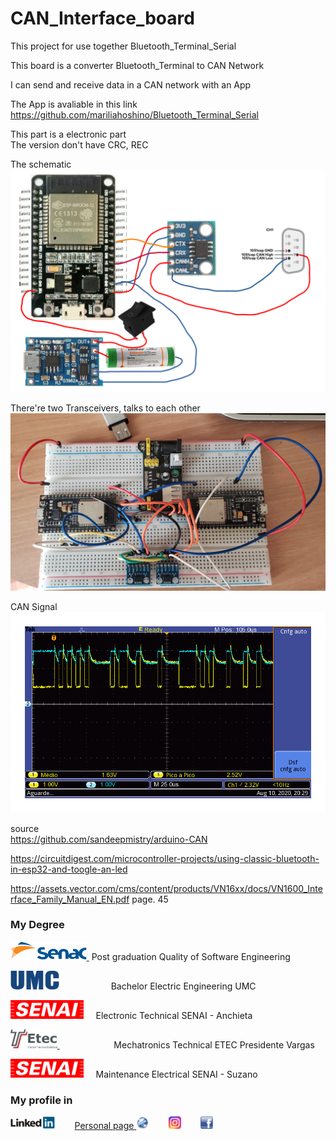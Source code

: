 # CAN_Interface_board
This project for use together Bluetooth_Terminal_Serial

This board is a converter Bluetooth_Terminal to CAN Network

I can send and receive data in a CAN network with an App

The App is avaliable in this link
https://github.com/mariliahoshino/Bluetooth_Terminal_Serial

This part is a electronic part <br>
The version don't have CRC, REC

The schematic<br>
<img src="https://github.com/mariliahoshino/CAN_Interface_board/blob/main/Picture/ESP32CAN_Transceiver.png?raw=true" width="600"> <br>


There're two Transceivers, talks to each other <br>
<img src="https://github.com/mariliahoshino/CAN_Interface_board/blob/main/Picture/20201025_161437.jpg?raw=true" width="600"><br>

CAN Signal<br>
<img src="https://github.com/mariliahoshino/CAN_Interface_board/blob/main/Picture/TEK0000.BMP"    width="600"> <br>




source <br>
https://github.com/sandeepmistry/arduino-CAN <br>

https://circuitdigest.com/microcontroller-projects/using-classic-bluetooth-in-esp32-and-toogle-an-led <br>

https://assets.vector.com/cms/content/products/VN16xx/docs/VN1600_Interface_Family_Manual_EN.pdf  page. 45 <br>



### My Degree

<a href="https://www.sp.senac.br/">   <img src="https://github.com/mariliahoshino/mariliahoshino/blob/master/School/logo_senac.png?raw=true" height="30" widht="400" > </a> &nbsp;Post graduation Quality of Software Engineering 

<a href="http://www.umc.br/">    <img src="https://github.com/mariliahoshino/mariliahoshino/blob/master/School/logo_umc.png?raw=true" height="30" widht="400"></a>  &nbsp;&nbsp;&nbsp;&nbsp;&nbsp;&nbsp;&nbsp;&nbsp;&nbsp;&nbsp;&nbsp;&nbsp;&nbsp;&nbsp;&nbsp;&nbsp;&nbsp;&nbsp;&nbsp; Bachelor Electric Engineering UMC  

<a href="https://eletronica.sp.senai.br/"> <img src="https://github.com/mariliahoshino/mariliahoshino/blob/master/School/logo_senai.png?raw=true" height="30" widht="400"></a>  &nbsp;&nbsp;&nbsp; Electronic Technical SENAI - Anchieta  

<a href="https://www.cps.sp.gov.br/tag/etec-presidente-vargas/">  <img src="https://github.com/mariliahoshino/mariliahoshino/blob/master/School/logo_etec.png?raw=true" height="30" widht="400"> </a> &nbsp;&nbsp;&nbsp;&nbsp;&nbsp;&nbsp;&nbsp;&nbsp;&nbsp;&nbsp;&nbsp;&nbsp;&nbsp;&nbsp;&nbsp;&nbsp;&nbsp;&nbsp;&nbsp;&nbsp;&nbsp; Mechatronics Technical ETEC Presidente Vargas 

<a href="https://suzano.sp.senai.br/"> <img src="https://github.com/mariliahoshino/mariliahoshino/blob/master/School/logo_senai.png?raw=true" height="30" widht="400"></a>  &nbsp;&nbsp;&nbsp; Maintenance Electrical SENAI - Suzano  

### My profile in 

<a href="https://www.linkedin.com/in/mariliahoshino/"><img src="https://github.com/mariliahoshino/mariliahoshino/blob/master/profile/logo_linkedin.png?raw=true" height="20" widht="400"></a> &nbsp;&nbsp;&nbsp;&nbsp;&nbsp;&nbsp; 
<a href="https://mariliahoshino.wixsite.com/cvitae/"> Personal page <img src ="https://github.com/mariliahoshino/mariliahoshino/blob/master/profile/logo_site.png?raw=true" height="20" widht="400"></a> &nbsp;&nbsp;&nbsp;&nbsp;&nbsp;&nbsp; 
<a href="https://www.instagram.com/mari.zeniti/"><img src = "https://github.com/mariliahoshino/mariliahoshino/blob/master/profile/logo_instagram.png?raw=true"  height="20" widht="400"></a> &nbsp;&nbsp;&nbsp;&nbsp;&nbsp;&nbsp; 
<a href="https://www.facebook.com/mari.zeniti"><img src="https://github.com/mariliahoshino/mariliahoshino/blob/master/profile/logo_facebook.png?raw=true"   height="20" widht="400"></a>
